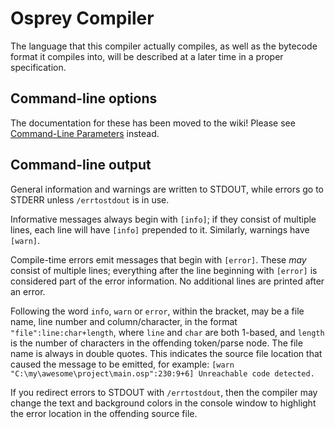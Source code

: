 # Osprey Compiler

The language that this compiler actually compiles, as well as the bytecode format it compiles into, will be described at a later time in a proper specification.

## Command-line options

The documentation for these has been moved to the wiki! Please see [Command-Line Parameters](https://bitbucket.org/Heurlinius/osprey/wiki/Command-Line%20Parameters) instead.

## Command-line output

General information and warnings are written to STDOUT, while errors go to STDERR unless `/errtostdout` is in use.

Informative messages always begin with `[info]`; if they consist of multiple lines, each line will have `[info]` prepended to it. Similarly, warnings have `[warn]`.

Compile-time errors emit messages that begin with `[error]`. These _may_ consist of multiple lines; everything after the line beginning with `[error]` is considered part of the error information. No additional lines are printed after an error.

Following the word `info`, `warn` or `error`, within the bracket, may be a file name, line number and column/character, in the format `"file":line:char+length`, where `line` and `char` are both 1-based, and `length` is the number of characters in the offending token/parse node. The file name is always in double quotes. This indicates the source file location that caused the message to be emitted, for example: `[warn "C:\my\awesome\project\main.osp":230:9+6] Unreachable code detected.`

If you redirect errors to STDOUT with `/errtostdout`, then the compiler may change the text and background colors in the console window to highlight the error location in the offending source file.